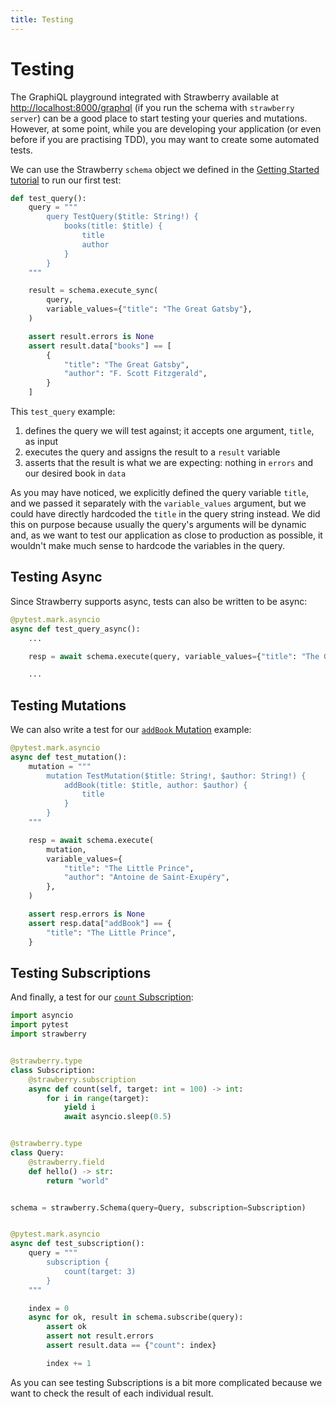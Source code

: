 ```yaml
---
title: Testing
---
```


# Testing

The GraphiQL playground integrated with Strawberry available at
[http://localhost:8000/graphql](http://localhost:8000/graphql) (if you run the
schema with `strawberry server`) can be a good place to start testing your
queries and mutations. However, at some point, while you are developing your
application (or even before if you are practising TDD), you may want to create
some automated tests.

We can use the Strawberry `schema` object we defined in the
[Getting Started tutorial](../index.md#step-5-create-our-schema-and-run-it) to
run our first test:

```python
def test_query():
    query = """
        query TestQuery($title: String!) {
            books(title: $title) {
                title
                author
            }
        }
    """

    result = schema.execute_sync(
        query,
        variable_values={"title": "The Great Gatsby"},
    )

    assert result.errors is None
    assert result.data["books"] == [
        {
            "title": "The Great Gatsby",
            "author": "F. Scott Fitzgerald",
        }
    ]
```

This `test_query` example:

1. defines the query we will test against; it accepts one argument, `title`, as
   input
2. executes the query and assigns the result to a `result` variable
3. asserts that the result is what we are expecting: nothing in `errors` and our
   desired book in `data`

As you may have noticed, we explicitly defined the query variable `title`, and
we passed it separately with the `variable_values` argument, but we could have
directly hardcoded the `title` in the query string instead. We did this on
purpose because usually the query's arguments will be dynamic and, as we want to
test our application as close to production as possible, it wouldn't make much
sense to hardcode the variables in the query.

## Testing Async

Since Strawberry supports async, tests can also be written to be async:

```python
@pytest.mark.asyncio
async def test_query_async():
    ...

    resp = await schema.execute(query, variable_values={"title": "The Great Gatsby"})

    ...
```

## Testing Mutations

We can also write a test for our [`addBook` Mutation](../general/mutations.md)
example:

```python
@pytest.mark.asyncio
async def test_mutation():
    mutation = """
        mutation TestMutation($title: String!, $author: String!) {
            addBook(title: $title, author: $author) {
                title
            }
        }
    """

    resp = await schema.execute(
        mutation,
        variable_values={
            "title": "The Little Prince",
            "author": "Antoine de Saint-Exupéry",
        },
    )

    assert resp.errors is None
    assert resp.data["addBook"] == {
        "title": "The Little Prince",
    }
```

## Testing Subscriptions

And finally, a test for our [`count` Subscription](../general/subscriptions.md):

```python
import asyncio
import pytest
import strawberry


@strawberry.type
class Subscription:
    @strawberry.subscription
    async def count(self, target: int = 100) -> int:
        for i in range(target):
            yield i
            await asyncio.sleep(0.5)


@strawberry.type
class Query:
    @strawberry.field
    def hello() -> str:
        return "world"


schema = strawberry.Schema(query=Query, subscription=Subscription)


@pytest.mark.asyncio
async def test_subscription():
    query = """
    	subscription {
        	count(target: 3)
    	}
    """

    index = 0
    async for ok, result in schema.subscribe(query):
        assert ok
        assert not result.errors
        assert result.data == {"count": index}

        index += 1
```

As you can see testing Subscriptions is a bit more complicated because we want
to check the result of each individual result.
